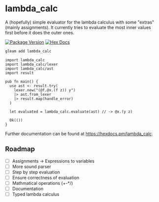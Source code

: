 # lambda_calc
A (hopefully) simple evaluator for the lambda calculus with some "extras"
(mainly assignments). It currently tries to evaluate the most inner values
first before it does the outer ones.

[![Package Version](https://img.shields.io/hexpm/v/lambda_calc)](https://hex.pm/packages/lambda_calc)
[![Hex Docs](https://img.shields.io/badge/hex-docs-ffaff3)](https://hexdocs.pm/lambda_calc/)

```sh
gleam add lambda_calc
```
```gleam
import lambda_calc
import lambda_calc/lexer
import lambda_calc/ast
import result

pub fn main() {
  use ast <- result.try(
    lexer.new("(@f.@x.(f z)) y")
    |> ast.from_lexer
    |> result.map(handle_error)
  )

  let evaluated = lambda_calc.evaluate(ast) // -> @x.(y z)

  Ok(())
}
```

Further documentation can be found at <https://hexdocs.pm/lambda_calc>.

## Roadmap
- [ ] Assignments -> Expressions to variables
- [ ] More sound parser
- [ ] Step by step evaluation
- [ ] Ensure correctness of evaluation
- [ ] Mathmatical operations (+-\*/)
- [ ] Documentation
- [ ] Typed lambda calculus
